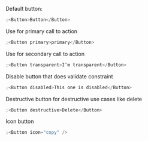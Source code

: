 Default button:

```js
;<Button>Button</Button>
```

Use for primary call to action

```js
;<Button primary>primary</Button>
```

Use for secondary call to action

```js
;<Button transparent>I’m transparent</Button>
```

Disable button that does validate constraint

```js
;<Button disabled>This one is disabled</Button>
```

Destructive button for destructive use cases like delete

```js
;<Button destructive>Delete</Button>
```

Icon button

```js
;<Button icon="copy" />
```
